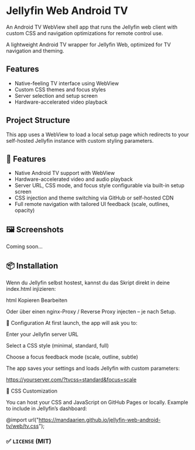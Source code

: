 # Jellyfin Web Android TV

An Android TV WebView shell app that runs the Jellyfin web client with custom CSS and navigation optimizations for remote control use.

A lightweight Android TV wrapper for Jellyfin Web, optimized for TV navigation and theming.

## Features

- Native-feeling TV interface using WebView
- Custom CSS themes and focus styles
- Server selection and setup screen
- Hardware-accelerated video playback

## Project Structure

This app uses a WebView to load a local setup page which redirects to your self-hosted Jellyfin instance with custom styling parameters.


## 🚀 Features

- Native Android TV support with WebView
- Hardware-accelerated video and audio playback
- Server URL, CSS mode, and focus style configurable via built-in setup screen
- CSS injection and theme switching via GitHub or self-hosted CDN
- Full remote navigation with tailored UI feedback (scale, outlines, opacity)

## 🖼️ Screenshots

Coming soon...

## 📦 Installation

Wenn du Jellyfin selbst hostest, kannst du das Skript direkt in deine index.html injizieren:

html
Kopieren
Bearbeiten
<script src="https://mandaarien.github.io/jellyfin-web-android-tv/web/tv-setup.js"></script>
Oder über einen nginx-Proxy / Reverse Proxy injecten – je nach Setup.

🔧 Configuration
At first launch, the app will ask you to:

Enter your Jellyfin server URL

Select a CSS style (minimal, standard, full)

Choose a focus feedback mode (scale, outline, subtle)

The app saves your settings and loads Jellyfin with custom parameters:

https://yourserver.com/?tvcss=standard&focus=scale


🎨 CSS Customization

You can host your CSS and JavaScript on GitHub Pages or locally.
Example to include in Jellyfin’s dashboard:

@import url("https://mandaarien.github.io/jellyfin-web-android-tv/web/tv.css");


### ✅ `LICENSE` (MIT)

